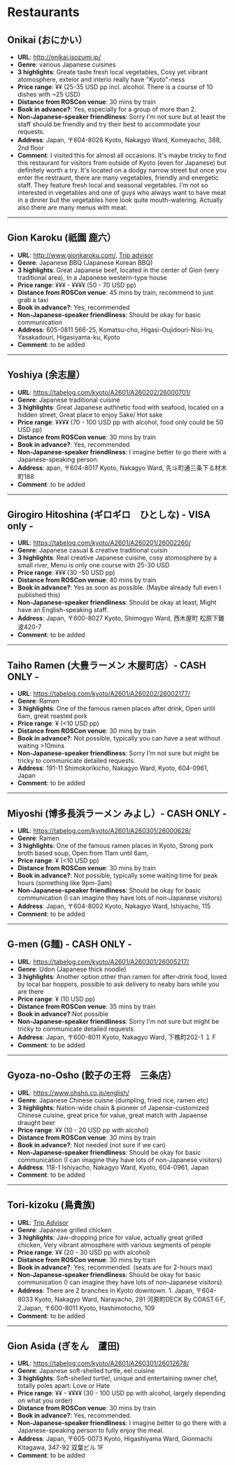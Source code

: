 # Restaurants

## Onikai (おにかい）
- **URL**: http://onikai.isozumi.jp/
- **Genre**: various Japanese cuisines 
- **3 highlights**: Greate taste fresh local vegetables, Cosy yet vibrant atomosphere, exteior and interio really have "Kyoto"-ness
- **Price range**: ¥¥ (25-35 USD pp incl. alcohol. There is a course of 10 dishes with ~25 USD)
- **Distance from ROSCon venue**: 30 mins by train
- **Book in advance?**: Yes, especially for a group of more than 2.
- **Non-Japanese-speaker friendliness**: Sorry I'm not sure but at least the staff should be friendly and try their best to accommodate your requests.
- **Address**: Japan, 〒604-8026 Kyoto, Nakagyo Ward, Komeyacho, 388, 2nd floor
- **Comment**: I visited this for almost all occasions. It's maybe tricky to find this restaurant for visitors from outside of Kyoto (even for Japanese) but definitely worth a try. It's located on a dodgy narrow street but once you enter the restraunt, there are many vegetables, friendly and energetic staff.  They feature fresh local and seasonal vegetables. I'm not so interested in vegetables and one of guys who always want to have meat in a dinner but the vegetables here look quite mouth-watering. Actually also there are many menus with meat.   


***
## Gion Karoku (祇園 鹿六）
- **URL**: http://www.gionkaroku.com/, [Trip advisor](https://www.tripadvisor.co.uk/Restaurant_Review-g298564-d6978827-Reviews-Gion_Karoku-Kyoto_Kyoto_Prefecture_Kinki.html?m=19905)
- **Genre**: Japanese BBQ (Japanese Korean BBQ)
- **3 highlights**: Great Japanese beef, located in the center of Gion (very traditional area), In a Japanese western-type house
- **Price range**: ¥¥¥ - ¥¥¥¥ (50 - 70 USD pp)
- **Distance from ROSCon venue**: 45 mins by train, recommend to just grab a taxi
- **Book in advance?**: Yes, recommended
- **Non-Japanese-speaker friendliness**: Should be okay for basic communication
- **Address**:  605-0811 566-25, Komatsu-cho, Higasi-Oujidouri-Nisi-Iru, Yasakadouri, Higasiyama-ku, Kyoto
- **Comment**: to be added


***
## Yoshiya (余志屋）
- **URL**: https://tabelog.com/kyoto/A2601/A260202/26000701/
- **Genre**: Japanese traditional cuisine
- **3 highlights**: Great Japanese authnetic food with seafood, located on a hidden street, Great place to enjoy Sake/ Hot sake
- **Price range**: ¥¥¥¥ (70 - 100 USD pp with alcohol, food only could be 50 USD pp)
- **Distance from ROSCon venue**: 30 mins by train
- **Book in advance?**: Yes, recommended
- **Non-Japanese-speaker friendliness**: I imagine better to go there with a Japanese-speaking person.
- **Address**:  apan, 〒604-8017 Kyoto, Nakagyo Ward, 先斗町通三条下る材木町188
- **Comment**: to be added


***
## Girogiro Hitoshina (ギロギロ　ひとしな) - VISA only - 
- **URL**: https://tabelog.com/kyoto/A2601/A260201/26002260/
- **Genre**: Japanese casual & creative traditional cuisin
- **3 highlights**: Real creative Japanese cuisine, cosy atomosphere by a small river, Menu is only one course with 25-30 USD
- **Price range**: ¥¥¥ (30 -50 USD pp)
- **Distance from ROSCon venue**: 40 mins by train
- **Book in advance?**: Yes as soon as possible. (Maybe already full even I published this)
- **Non-Japanese-speaker friendliness**: Should be okay at least, Might have an English-speaking staff.
- **Address**:  Japan, 〒600-8027 Kyoto, Shimogyo Ward, 西木屋町 松原下難波420-7
- **Comment**: to be added


***
## Taiho Ramen (大豊ラーメン 木屋町店）- CASH ONLY - 
- **URL**: https://tabelog.com/kyoto/A2601/A260202/26002177/
- **Genre**: Ramen
- **3 highlights**: One of the famous ramen places after drink, Open until 6am, great roasted pork
- **Price range**: ¥ (<10 USD pp)
- **Distance from ROSCon venue**: 30 mins by train
- **Book in advance?**: Not possible, typically you can have a seat without waiting >10mins
- **Non-Japanese-speaker friendliness**: Sorry I'm not sure but might be tricky to communicate detailed requests.
- **Address**: 191-11 Shimokorikicho, Nakagyo Ward, Kyoto, 604-0961, Japan
- **Comment**: to be added


***
## Miyoshi (博多長浜ラーメン みよし）- CASH ONLY - 
- **URL**: https://tabelog.com/kyoto/A2601/A260301/26000628/
- **Genre**: Ramen
- **3 highlights**: One of the famous ramen places in Kyoto, Strong pork broth based soup, Open from 11am until 6am, 
- **Price range**: ¥ (<10 USD pp)
- **Distance from ROSCon venue**: 30 mins by train
- **Book in advance?**: Not possible, typically some waiting time for peak hours (something like 9pm-2am)
- **Non-Japanese-speaker friendliness**: Should be okay for basic communication (I can imagine they have lots of non-Japanese visitors)
- **Address**:  Japan, 〒604-8002 Kyoto, Nakagyo Ward, Ishiyacho, 115
- **Comment**: to be added


***
## G-men (G麺)  - CASH ONLY - 
- **URL**: https://tabelog.com/kyoto/A2601/A260301/26005217/
- **Genre**: Udon (Japanese thick noodle)
- **3 highlights**: Another option other than ramen for after-drink food, loved by local bar hoppers, possible to ask delivery to neaby bars while you are there
- **Price range**: ¥ (10 USD pp)
- **Distance from ROSCon venue**: 35 mins by train
- **Book in advance?**:Not possible
- **Non-Japanese-speaker friendliness**: Sorry I'm not sure but might be tricky to communicate detailed requests.
- **Address**:  Japan, 〒600-8011 Kyoto, Nakagyo Ward, 下樵町202-1 １Ｆ
- **Comment**: to be added


***
## Gyoza-no-Osho (餃子の王将　三条店）
- **URL**: https://www.ohsho.co.jp/english/
- **Genre**: Japanese Chinese cuisne (dumpling, fried rice, ramen etc)
- **3 highlights**: Nation-wide chain & pioneer of Japense-customized Chinese cuisine, great price for value, great match with Japaense draught beer
- **Price range**: ¥¥ (10 - 20 USD pp with alcohol)
- **Distance from ROSCon venue**: 30 mins by train
- **Book in advance?**: Not needed (not sure if we can)
- **Non-Japanese-speaker friendliness**: Should be okay for basic communication (I can imagine they have lots of non-Japanese visitors)
- **Address**:  118-1 Ishiyacho, Nakagyo Ward, Kyoto, 604-0961, Japan
- **Comment**: to be added


***
## Tori-kizoku (鳥貴族)
- **URL**: [Trip Advisor](https://www.tripadvisor.co.uk/Restaurant_Review-g298564-d3848819-Reviews-Torikizoku-Kyoto_Kyoto_Prefecture_Kinki.html)
- **Genre**: Japanese grilled chicken
- **3 highlights**: Jaw-dropping price for value, actually great grilled chicken, Very vibrant atmosphere with various segments of people
- **Price range**: ¥¥ (20 - 30 USD pp with alcohol)
- **Distance from ROSCon venue**: 30 mins by train
- **Book in advance?**: Yes, recommended. (seats are for 2-hours max)
- **Non-Japanese-speaker friendliness**: Should be okay for basic communication (I can imagine they have lots of non-Japanese visitors)
- **Address**:  There are 2 branches in Kyoto downtown. 1. Japan, 〒604-8033 Kyoto, Nakagyo Ward, Narayacho, 291 河原町DECK By COAST６F,  2.Japan, 〒600-8011 Kyoto, Hashimotocho, 109
- **Comment**: to be added


***
## Gion Asida (ぎをん　蘆田)
- **URL**: https://tabelog.com/kyoto/A2601/A260301/26012678/
- **Genre**: Japanese soft-shelled turtle, eel cuisine
- **3 highlights**: Soft-shelled turtle!, unique and entertaining owner chef, totally poles apart: Love or Hate
- **Price range**: ¥¥ - ¥¥¥¥ (30 - 100 USD pp with alcohol, largely depending on what you order)
- **Distance from ROSCon venue**: 30 mins by train
- **Book in advance?**: Yes, recommended. 
- **Non-Japanese-speaker friendliness**: I imagine better to go there with a Japanese-speaking person to fully enjoy the meal.
- **Address**:  Japan, 〒605-0073 Kyoto, Higashiyama Ward, Gionmachi Kitagawa, 347-92 双葉ビル 1F
- **Comment**: to be added

